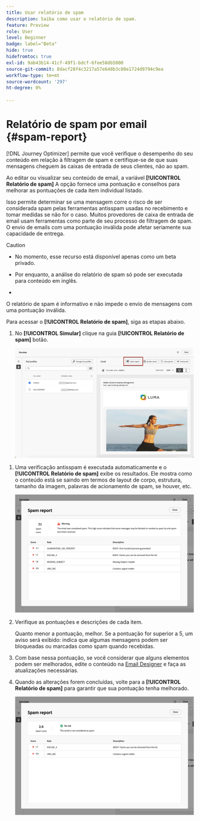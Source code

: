 ```yaml
---
title: Usar relatório de spam
description: Saiba como usar o relatório de spam.
feature: Preview
role: User
level: Beginner
badge: label="Beta"
hide: true
hidefromtoc: true
exl-id: 9ab43b14-41cf-49f1-bdcf-6fee58db5000
source-git-commit: 8dacf28f4c3217a57e648b3c80e1724d9794c9ea
workflow-type: tm+mt
source-wordcount: '297'
ht-degree: 0%

---
```


# Relatório de spam por email {#spam-report}

[!DNL Journey Optimizer] permite que você verifique o desempenho do seu conteúdo em relação à filtragem de spam e certifique-se de que suas mensagens cheguem às caixas de entrada de seus clientes, não ao spam.

Ao editar ou visualizar seu conteúdo de email, a variável **[!UICONTROL Relatório de spam]** A opção fornece uma pontuação e conselhos para melhorar as pontuações de cada item individual listado.

Isso permite determinar se uma mensagem corre o risco de ser considerada spam pelas ferramentas antisspam usadas no recebimento e tomar medidas se não for o caso. Muitos provedores de caixa de entrada de email usam ferramentas como parte de seu processo de filtragem de spam. O envio de emails com uma pontuação inválida pode afetar seriamente sua capacidade de entrega.


>[!CAUTION]
>
>* No momento, esse recurso está disponível apenas como um beta privado.
>
>* Por enquanto, a análise do relatório de spam só pode ser executada para conteúdo em inglês.
>
>* >
>O relatório de spam é informativo e não impede o envio de mensagens com uma pontuação inválida.

Para acessar o **[!UICONTROL Relatório de spam]**, siga as etapas abaixo.

1. No **[!UICONTROL Simular]** clique na guia **[!UICONTROL Relatório de spam]** botão.

   ![](assets/spam-report-button.png)

<!--
    You can also open the [Email Designer](../email/content-from-scratch.md), click the **[!UICONTROL More]** button and select **[!UICONTROL Check spam score]** from the menu.

    ![](assets/spam-report-check-score.png)
-->

1. Uma verificação antisspam é executada automaticamente e o **[!UICONTROL Relatório de spam]** exibe os resultados. Ele mostra como o conteúdo está se saindo em termos de layout de corpo, estrutura, tamanho da imagem, palavras de acionamento de spam, se houver, etc.

   ![](assets/spam-report-high-score.png)

1. Verifique as pontuações e descrições de cada item.

   Quanto menor a pontuação, melhor. Se a pontuação for superior a 5, um aviso será exibido: indica que algumas mensagens podem ser bloqueadas ou marcadas como spam quando recebidas.

1. Com base nessa pontuação, se você considerar que alguns elementos podem ser melhorados, edite o conteúdo na [Email Designer](../email/content-from-scratch.md) e faça as atualizações necessárias.

1. Quando as alterações forem concluídas, volte para a **[!UICONTROL Relatório de spam]** para garantir que sua pontuação tenha melhorado.

   ![](assets/spam-report-low-score.png)

<!--You can also check the message's alerts for warnings on potential risk of spam detection. Follow the steps below.

1. Click the **[!UICONTROL Alerts]** button on top right of the screen. [Learn more on email alerts](../email/create-email.md#check-email-alerts)

1. If **[!UICONTROL Spam checker alert]** is displayed, you should check your content for a potential risk of spam using the **[!UICONTROL Spam report]** feature as detailed above.

    ![](assets/spam-report-alert.png)
-->
